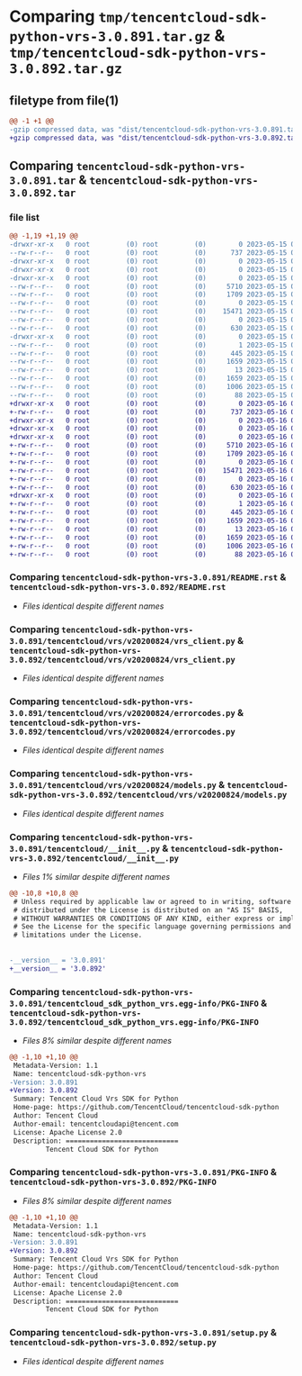 # Comparing `tmp/tencentcloud-sdk-python-vrs-3.0.891.tar.gz` & `tmp/tencentcloud-sdk-python-vrs-3.0.892.tar.gz`

## filetype from file(1)

```diff
@@ -1 +1 @@
-gzip compressed data, was "dist/tencentcloud-sdk-python-vrs-3.0.891.tar", last modified: Mon May 15 04:56:01 2023, max compression
+gzip compressed data, was "dist/tencentcloud-sdk-python-vrs-3.0.892.tar", last modified: Tue May 16 00:50:54 2023, max compression
```

## Comparing `tencentcloud-sdk-python-vrs-3.0.891.tar` & `tencentcloud-sdk-python-vrs-3.0.892.tar`

### file list

```diff
@@ -1,19 +1,19 @@
-drwxr-xr-x   0 root         (0) root         (0)        0 2023-05-15 04:56:01.000000 tencentcloud-sdk-python-vrs-3.0.891/
--rw-r--r--   0 root         (0) root         (0)      737 2023-05-15 04:56:01.000000 tencentcloud-sdk-python-vrs-3.0.891/README.rst
-drwxr-xr-x   0 root         (0) root         (0)        0 2023-05-15 04:56:01.000000 tencentcloud-sdk-python-vrs-3.0.891/tencentcloud/
-drwxr-xr-x   0 root         (0) root         (0)        0 2023-05-15 04:56:01.000000 tencentcloud-sdk-python-vrs-3.0.891/tencentcloud/vrs/
-drwxr-xr-x   0 root         (0) root         (0)        0 2023-05-15 04:56:01.000000 tencentcloud-sdk-python-vrs-3.0.891/tencentcloud/vrs/v20200824/
--rw-r--r--   0 root         (0) root         (0)     5710 2023-05-15 04:56:01.000000 tencentcloud-sdk-python-vrs-3.0.891/tencentcloud/vrs/v20200824/vrs_client.py
--rw-r--r--   0 root         (0) root         (0)     1709 2023-05-15 04:56:01.000000 tencentcloud-sdk-python-vrs-3.0.891/tencentcloud/vrs/v20200824/errorcodes.py
--rw-r--r--   0 root         (0) root         (0)        0 2023-05-15 04:56:01.000000 tencentcloud-sdk-python-vrs-3.0.891/tencentcloud/vrs/v20200824/__init__.py
--rw-r--r--   0 root         (0) root         (0)    15471 2023-05-15 04:56:01.000000 tencentcloud-sdk-python-vrs-3.0.891/tencentcloud/vrs/v20200824/models.py
--rw-r--r--   0 root         (0) root         (0)        0 2023-05-15 04:56:01.000000 tencentcloud-sdk-python-vrs-3.0.891/tencentcloud/vrs/__init__.py
--rw-r--r--   0 root         (0) root         (0)      630 2023-05-15 04:56:01.000000 tencentcloud-sdk-python-vrs-3.0.891/tencentcloud/__init__.py
-drwxr-xr-x   0 root         (0) root         (0)        0 2023-05-15 04:56:01.000000 tencentcloud-sdk-python-vrs-3.0.891/tencentcloud_sdk_python_vrs.egg-info/
--rw-r--r--   0 root         (0) root         (0)        1 2023-05-15 04:56:01.000000 tencentcloud-sdk-python-vrs-3.0.891/tencentcloud_sdk_python_vrs.egg-info/dependency_links.txt
--rw-r--r--   0 root         (0) root         (0)      445 2023-05-15 04:56:01.000000 tencentcloud-sdk-python-vrs-3.0.891/tencentcloud_sdk_python_vrs.egg-info/SOURCES.txt
--rw-r--r--   0 root         (0) root         (0)     1659 2023-05-15 04:56:01.000000 tencentcloud-sdk-python-vrs-3.0.891/tencentcloud_sdk_python_vrs.egg-info/PKG-INFO
--rw-r--r--   0 root         (0) root         (0)       13 2023-05-15 04:56:01.000000 tencentcloud-sdk-python-vrs-3.0.891/tencentcloud_sdk_python_vrs.egg-info/top_level.txt
--rw-r--r--   0 root         (0) root         (0)     1659 2023-05-15 04:56:01.000000 tencentcloud-sdk-python-vrs-3.0.891/PKG-INFO
--rw-r--r--   0 root         (0) root         (0)     1006 2023-05-15 04:56:01.000000 tencentcloud-sdk-python-vrs-3.0.891/setup.py
--rw-r--r--   0 root         (0) root         (0)       88 2023-05-15 04:56:01.000000 tencentcloud-sdk-python-vrs-3.0.891/setup.cfg
+drwxr-xr-x   0 root         (0) root         (0)        0 2023-05-16 00:50:54.000000 tencentcloud-sdk-python-vrs-3.0.892/
+-rw-r--r--   0 root         (0) root         (0)      737 2023-05-16 00:50:54.000000 tencentcloud-sdk-python-vrs-3.0.892/README.rst
+drwxr-xr-x   0 root         (0) root         (0)        0 2023-05-16 00:50:54.000000 tencentcloud-sdk-python-vrs-3.0.892/tencentcloud/
+drwxr-xr-x   0 root         (0) root         (0)        0 2023-05-16 00:50:54.000000 tencentcloud-sdk-python-vrs-3.0.892/tencentcloud/vrs/
+drwxr-xr-x   0 root         (0) root         (0)        0 2023-05-16 00:50:54.000000 tencentcloud-sdk-python-vrs-3.0.892/tencentcloud/vrs/v20200824/
+-rw-r--r--   0 root         (0) root         (0)     5710 2023-05-16 00:50:54.000000 tencentcloud-sdk-python-vrs-3.0.892/tencentcloud/vrs/v20200824/vrs_client.py
+-rw-r--r--   0 root         (0) root         (0)     1709 2023-05-16 00:50:54.000000 tencentcloud-sdk-python-vrs-3.0.892/tencentcloud/vrs/v20200824/errorcodes.py
+-rw-r--r--   0 root         (0) root         (0)        0 2023-05-16 00:50:54.000000 tencentcloud-sdk-python-vrs-3.0.892/tencentcloud/vrs/v20200824/__init__.py
+-rw-r--r--   0 root         (0) root         (0)    15471 2023-05-16 00:50:54.000000 tencentcloud-sdk-python-vrs-3.0.892/tencentcloud/vrs/v20200824/models.py
+-rw-r--r--   0 root         (0) root         (0)        0 2023-05-16 00:50:54.000000 tencentcloud-sdk-python-vrs-3.0.892/tencentcloud/vrs/__init__.py
+-rw-r--r--   0 root         (0) root         (0)      630 2023-05-16 00:50:54.000000 tencentcloud-sdk-python-vrs-3.0.892/tencentcloud/__init__.py
+drwxr-xr-x   0 root         (0) root         (0)        0 2023-05-16 00:50:54.000000 tencentcloud-sdk-python-vrs-3.0.892/tencentcloud_sdk_python_vrs.egg-info/
+-rw-r--r--   0 root         (0) root         (0)        1 2023-05-16 00:50:54.000000 tencentcloud-sdk-python-vrs-3.0.892/tencentcloud_sdk_python_vrs.egg-info/dependency_links.txt
+-rw-r--r--   0 root         (0) root         (0)      445 2023-05-16 00:50:54.000000 tencentcloud-sdk-python-vrs-3.0.892/tencentcloud_sdk_python_vrs.egg-info/SOURCES.txt
+-rw-r--r--   0 root         (0) root         (0)     1659 2023-05-16 00:50:54.000000 tencentcloud-sdk-python-vrs-3.0.892/tencentcloud_sdk_python_vrs.egg-info/PKG-INFO
+-rw-r--r--   0 root         (0) root         (0)       13 2023-05-16 00:50:54.000000 tencentcloud-sdk-python-vrs-3.0.892/tencentcloud_sdk_python_vrs.egg-info/top_level.txt
+-rw-r--r--   0 root         (0) root         (0)     1659 2023-05-16 00:50:54.000000 tencentcloud-sdk-python-vrs-3.0.892/PKG-INFO
+-rw-r--r--   0 root         (0) root         (0)     1006 2023-05-16 00:50:54.000000 tencentcloud-sdk-python-vrs-3.0.892/setup.py
+-rw-r--r--   0 root         (0) root         (0)       88 2023-05-16 00:50:54.000000 tencentcloud-sdk-python-vrs-3.0.892/setup.cfg
```

### Comparing `tencentcloud-sdk-python-vrs-3.0.891/README.rst` & `tencentcloud-sdk-python-vrs-3.0.892/README.rst`

 * *Files identical despite different names*

### Comparing `tencentcloud-sdk-python-vrs-3.0.891/tencentcloud/vrs/v20200824/vrs_client.py` & `tencentcloud-sdk-python-vrs-3.0.892/tencentcloud/vrs/v20200824/vrs_client.py`

 * *Files identical despite different names*

### Comparing `tencentcloud-sdk-python-vrs-3.0.891/tencentcloud/vrs/v20200824/errorcodes.py` & `tencentcloud-sdk-python-vrs-3.0.892/tencentcloud/vrs/v20200824/errorcodes.py`

 * *Files identical despite different names*

### Comparing `tencentcloud-sdk-python-vrs-3.0.891/tencentcloud/vrs/v20200824/models.py` & `tencentcloud-sdk-python-vrs-3.0.892/tencentcloud/vrs/v20200824/models.py`

 * *Files identical despite different names*

### Comparing `tencentcloud-sdk-python-vrs-3.0.891/tencentcloud/__init__.py` & `tencentcloud-sdk-python-vrs-3.0.892/tencentcloud/__init__.py`

 * *Files 1% similar despite different names*

```diff
@@ -10,8 +10,8 @@
 # Unless required by applicable law or agreed to in writing, software
 # distributed under the License is distributed on an "AS IS" BASIS,
 # WITHOUT WARRANTIES OR CONDITIONS OF ANY KIND, either express or implied.
 # See the License for the specific language governing permissions and
 # limitations under the License.
 
 
-__version__ = '3.0.891'
+__version__ = '3.0.892'
```

### Comparing `tencentcloud-sdk-python-vrs-3.0.891/tencentcloud_sdk_python_vrs.egg-info/PKG-INFO` & `tencentcloud-sdk-python-vrs-3.0.892/tencentcloud_sdk_python_vrs.egg-info/PKG-INFO`

 * *Files 8% similar despite different names*

```diff
@@ -1,10 +1,10 @@
 Metadata-Version: 1.1
 Name: tencentcloud-sdk-python-vrs
-Version: 3.0.891
+Version: 3.0.892
 Summary: Tencent Cloud Vrs SDK for Python
 Home-page: https://github.com/TencentCloud/tencentcloud-sdk-python
 Author: Tencent Cloud
 Author-email: tencentcloudapi@tencent.com
 License: Apache License 2.0
 Description: ============================
         Tencent Cloud SDK for Python
```

### Comparing `tencentcloud-sdk-python-vrs-3.0.891/PKG-INFO` & `tencentcloud-sdk-python-vrs-3.0.892/PKG-INFO`

 * *Files 8% similar despite different names*

```diff
@@ -1,10 +1,10 @@
 Metadata-Version: 1.1
 Name: tencentcloud-sdk-python-vrs
-Version: 3.0.891
+Version: 3.0.892
 Summary: Tencent Cloud Vrs SDK for Python
 Home-page: https://github.com/TencentCloud/tencentcloud-sdk-python
 Author: Tencent Cloud
 Author-email: tencentcloudapi@tencent.com
 License: Apache License 2.0
 Description: ============================
         Tencent Cloud SDK for Python
```

### Comparing `tencentcloud-sdk-python-vrs-3.0.891/setup.py` & `tencentcloud-sdk-python-vrs-3.0.892/setup.py`

 * *Files identical despite different names*

